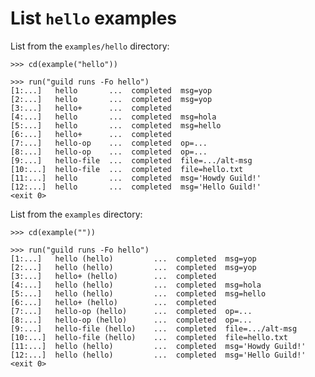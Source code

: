 # List `hello` examples

List from the `examples/hello` directory:

    >>> cd(example("hello"))

    >>> run("guild runs -Fo hello")
    [1:...]   hello       ...  completed  msg=yop
    [2:...]   hello       ...  completed  msg=yop
    [3:...]   hello+      ...  completed
    [4:...]   hello       ...  completed  msg=hola
    [5:...]   hello       ...  completed  msg=hello
    [6:...]   hello+      ...  completed
    [7:...]   hello-op    ...  completed  op=...
    [8:...]   hello-op    ...  completed  op=...
    [9:...]   hello-file  ...  completed  file=.../alt-msg
    [10:...]  hello-file  ...  completed  file=hello.txt
    [11:...]  hello       ...  completed  msg='Howdy Guild!'
    [12:...]  hello       ...  completed  msg='Hello Guild!'
    <exit 0>

List from the `examples` directory:

    >>> cd(example(""))

    >>> run("guild runs -Fo hello")
    [1:...]   hello (hello)         ...  completed  msg=yop
    [2:...]   hello (hello)         ...  completed  msg=yop
    [3:...]   hello+ (hello)        ...  completed
    [4:...]   hello (hello)         ...  completed  msg=hola
    [5:...]   hello (hello)         ...  completed  msg=hello
    [6:...]   hello+ (hello)        ...  completed
    [7:...]   hello-op (hello)      ...  completed  op=...
    [8:...]   hello-op (hello)      ...  completed  op=...
    [9:...]   hello-file (hello)    ...  completed  file=.../alt-msg
    [10:...]  hello-file (hello)    ...  completed  file=hello.txt
    [11:...]  hello (hello)         ...  completed  msg='Howdy Guild!'
    [12:...]  hello (hello)         ...  completed  msg='Hello Guild!'
    <exit 0>
